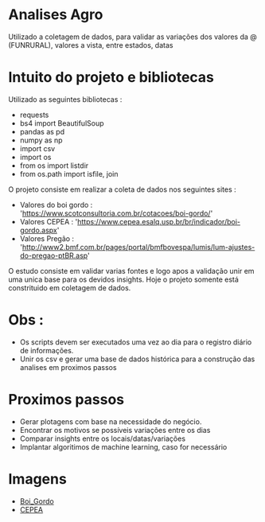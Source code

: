 # Analises Agro 

Utilizado a coletagem de dados, para validar as variações dos valores da @ (FUNRURAL), valores a vista, entre estados, datas

# Intuito do projeto e bibliotecas

Utilizado as seguintes bibliotecas :
  * requests
  * bs4 import BeautifulSoup
  * pandas as pd
  * numpy as np
  * import csv
  * import os
  * from os import listdir
  * from os.path import isfile, join

O projeto consiste em realizar a coleta de dados nos seguintes sites :
  *  Valores do boi gordo : 'https://www.scotconsultoria.com.br/cotacoes/boi-gordo/'
  *  Valores CEPEA        : 'https://www.cepea.esalq.usp.br/br/indicador/boi-gordo.aspx'
  *  Valores Pregão       : 'http://www2.bmf.com.br/pages/portal/bmfbovespa/lumis/lum-ajustes-do-pregao-ptBR.asp'


O estudo consiste em validar varias fontes e logo apos a validação unir em uma unica base para os devidos insights.
Hoje o projeto somente está constrituido em coletagem de dados.

# Obs :

  * Os scripts devem ser executados uma vez ao dia para o registro diário de informações.
  * Unir os csv e gerar uma base de dados histórica para a construção das analises em proximos passos
  
# Proximos passos  
  
  * Gerar plotagens com base na necessidade do negócio.
  * Encontrar os motivos se possíveis variações entre os dias
  * Comparar insights entre os locais/datas/variações
  * Implantar algoritimos de machine learning, caso for necessário

# Imagens

* [Boi_Gordo](https://github.com/eotorres/Agro_arrobaboi/blob/boi_gordo/Capturar.JPG)
* [CEPEA](https://github.com/eotorres/Agro_arrobaboi/blob/boi_gordo/Capturar1.JPG)
